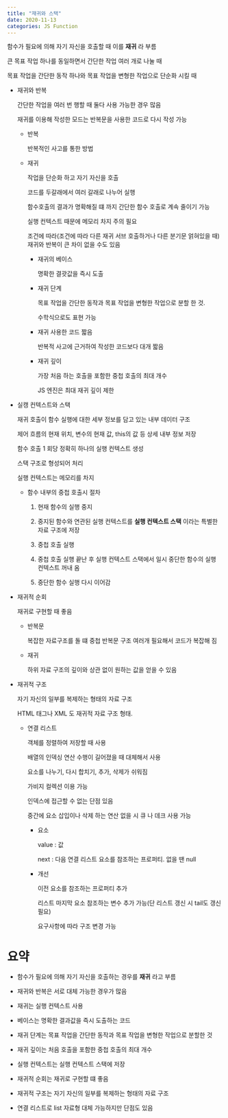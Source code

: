 ```yaml
---
title: "재귀와 스택"
date: 2020-11-13
categories: JS Function
---
```


함수가 필요에 의해 자기 자신을 호출할 때 이를 **재귀** 라 부름

큰 목표 작업 하나를 동일하면서 간단한 작업 여러 개로 나눌 때

목표 작업을 간단한 동작 하나와 목표 작업을 변형한 작업으로 단순화 시킬 때

- 재귀와 반복

  간단한 작업을 여러 번 행할 때 둘다 사용 가능한 경우 많음

  재귀를 이용해 작성한 모드는 반복문을 사용한 코드로 다시 작성 가능

  - 반복

    반복적인 사고를 통한 방법

  - 재귀

    작업을 단순화 하고 자기 자신을 호출

    코드를 두갈래에서 여러 갈래로 나누어 실행

    함수호출의 결과가 명확해질 떄 까지 간단한 함수 호출로 계속 줄이기 가능

    실행 컨텍스트 때문에 메모리 차지 주의 필요

    조건에 따라(조건에 따라 다른 재귀 서브 호출하거나 다른 분기문 얽혀있을 때) 재귀와 반복이 큰 차이 없을 수도 있음

    - 재귀의 베이스

      명확한 결괏값을 즉시 도출

    - 재귀 단계

      목표 작업을 간단한 동작과 목표 작업을 변형한 작업으로 분할 한 것.

      수학식으로도 표현 가능

    - 재귀 사용한 코드 짧음

      반복적 사고에 근거하여 작성한 코드보다 대개 짧음

    - 재귀 깊이

      가장 처음 하는 호출을 포함한 중첩 호출의 최대 개수

      JS 엔진은 최대 재귀 깊이 제한

- 실캥 컨텍스트와 스택

  재귀 호출이 함수 실행에 대한 세부 정보를 담고 있는 내부 데이터 구조

  제어 흐름의 현재 위치, 변수의 현재 값, this의 값 등 상세 내부 정보 저장

  함수 호출 1 회당 정확히 하나의 실행 컨텍스트 생성

  스택 구조로 형성되어 처리

  실행 컨텍스트는 메모리를 차지

  - 함수 내부의 중첩 호출시 절차

    1. 현재 함수의 실행 중지

    2. 중지된 함수와 연관된 실행 컨텍스트를 **실행 컨텍스트 스택** 이라는 특별한 자료 구조에 저장

    3. 중첩 호출 실행

    4. 중첩 호출 실행 끝난 후 실행 컨텍스트 스택에서 일시 중단한 함수의 실행 컨텍스트 꺼내 옴

    5. 중단한 함수 실행 다시 이어감

- 재귀적 순회

  재귀로 구현할 때 좋음

  - 반복문

    복잡한 자료구조를 돌 떄 중첩 반복문 구조 여러개 필요해서 코드가 복잡해 짐

  - 재귀

    하위 자료 구조의 깊이와 상관 없이 원하는 값을 얻을 수 있음

- 재귀적 구조

  자기 자신의 일부를 복제하는 형태의 자료 구조

  HTML 태그나 XML 도 재귀적 자료 구조 형태.

  - 연결 리스트

    객체를 정렬하여 저장할 때 사용

    배열의 인덱싱 연산 수행이 길어졌을 때 대체해서 사용

    요소를 나누기, 다시 합치기, 추가, 삭제가 쉬워짐

    가비지 컬렉션 이용 가능

    인덱스에 접근할 수 없는 단점 있음

    중간에 요소 삽입이나 삭제 하는 연산 없을 시 큐 나 데크 사용 가능

    - 요소

      value : 값

      next : 다음 연결 리스트 요소를 참조하는 프로퍼티. 없을 땐 null

    - 개선

      이전 요소를 참조하는 프로퍼티 추가

      리스트 마지막 요소 참조하는 변수 추가 가능(단 리스트 갱신 시 tail도 갱신 필요)

      요구사항에 따라 구조 변경 가능

# 요약

- 함수가 필요에 의해 자기 자신을 호출하는 경우를 **재귀** 라고 부름

- 재귀와 반복은 서로 대체 가능한 경우가 많음

- 재귀는 실행 컨텍스트 사용

- 베이스는 명확한 결과값을 즉시 도출하는 코드

- 재귀 단계는 목표 작업을 간단한 동작과 목표 작업을 변형한 작업으로 분할한 것

- 재귀 깊이는 처음 호출을 포함한 중첩 호출의 최대 개수

- 실행 컨텍스트는 실행 컨텍스트 스택에 저장

- 재귀적 순회는 재귀로 구현할 떄 좋음

- 재귀적 구조는 자기 자신의 일부를 복제하는 형태의 자료 구조

- 연결 리스트로 list 자료형 대체 가능하지만 단점도 있음
